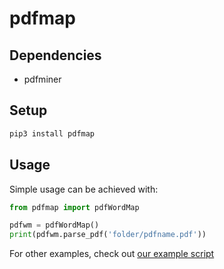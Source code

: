 # pdfmap


## Dependencies
* pdfminer

## Setup

```bash
pip3 install pdfmap
```

## Usage

Simple usage can be achieved with:

```python
from pdfmap import pdfWordMap

pdfwm = pdfWordMap()
print(pdfwm.parse_pdf('folder/pdfname.pdf'))
```

For other examples, check out [our example script](example.py)
